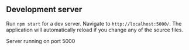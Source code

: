 ## Development server

Run `npm start` for a dev server. Navigate to `http://localhost:5000/`. The application will automatically reload if you change any of the source files.

Server running on port 5000
